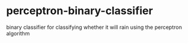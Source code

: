 # perceptron-binary-classifier
binary classifier for classifying whether it will rain using the perceptron algorithm

